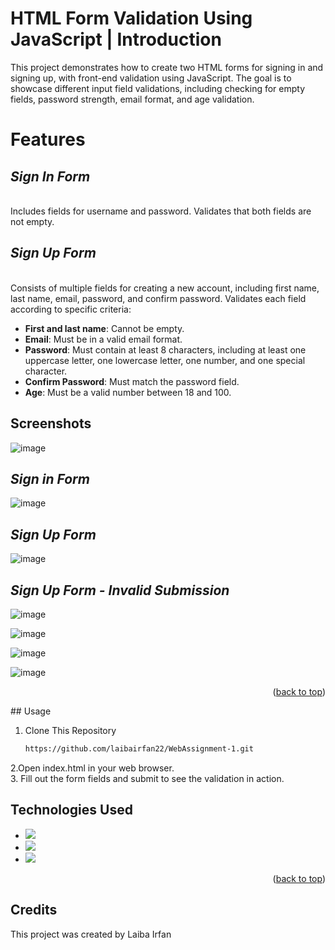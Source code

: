 <a name="readme-top"></a>

# HTML Form Validation Using JavaScript | Introduction
This project demonstrates how to create two HTML forms for signing in and signing up, with front-end validation using JavaScript. The goal is to showcase different input field validations, including checking for empty fields, password strength, email format, and age validation.

# Features

## _**Sign In Form**_
<br> Includes fields for username and password. Validates that both fields are not empty. 

## _**Sign Up Form**_ 
<br>
Consists of multiple fields for creating a new account, including first name, last name, email, password, and confirm password. Validates each field according to specific criteria:

- **First and last name**: Cannot be empty.
- **Email**: Must be in a valid email format.
- **Password**: Must contain at least 8 characters, including at least one uppercase letter, one lowercase letter, one number, and one special character.
- **Confirm Password**: Must match the password field.
- **Age**: Must be a valid number between 18 and 100.


## Screenshots

![image](https://github.com/laibairfan22/WebAssignment-1/assets/139337014/cac13762-5e99-49c8-bc72-f95ec293de11)


## _Sign in Form_
![image](https://github.com/laibairfan22/WebAssignment-1/assets/139337014/44989679-26c7-44f5-9bc5-f30e66bfb58b)




## _Sign Up Form_ 

![image](https://github.com/laibairfan22/WebAssignment-1/assets/139337014/05b47003-9337-47a1-b80f-5933ab836216)



## _Sign Up Form - Invalid Submission_ 
![image](https://github.com/laibairfan22/WebAssignment-1/assets/139337014/f5f43430-4757-4539-8e9e-3bbc1975c144)


![image](https://github.com/laibairfan22/WebAssignment-1/assets/139337014/6f69e79d-e0f3-4b4c-a69e-f51ba253052f)


![image](https://github.com/laibairfan22/WebAssignment-1/assets/139337014/ef8b8a34-37f3-4246-b968-a0de1b088605)


![image](https://github.com/laibairfan22/WebAssignment-1/assets/139337014/ebbb3a41-bd7e-4d93-ae3d-2c8714dd2f6b)



<p align="right">(<a href="#readme-top">back to top</a>)</p>
## Usage
  
1. Clone This Repository

   ```sh
   https://github.com/laibairfan22/WebAssignment-1.git


2.Open index.html in your web browser.
<br>
3. Fill out the form fields and submit to see the validation in action.



## Technologies Used
* <img src="https://img.shields.io/badge/HTML-E34F26?style=for-the-badge&logo=html5&logoColor=white" />
* <img src="https://img.shields.io/badge/CSS3-1572B6?style=for-the-badge&logo=css3&logoColor=white" />
* <img src="https://img.shields.io/badge/JavaScript-323330?style=for-the-badge&logo=javascript&logoColor=F7DF1E"/>

<p align="right">(<a href="#readme-top">back to top</a>)</p>

## Credits
This project was created by Laiba Irfan
